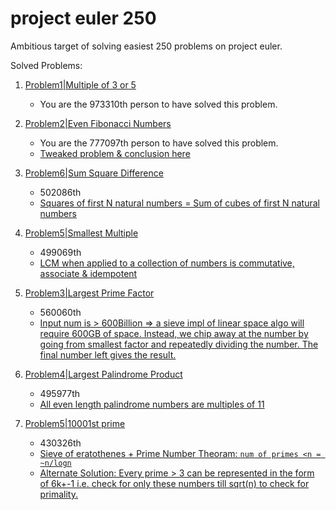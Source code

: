 # project euler 250

Ambitious target of solving easiest 250 problems on project euler. 

Solved Problems:

1. [Problem1|Multiple of 3 or 5](src/problem-001/problem-001.py) 
   - You are the 973310th person to have solved this problem.

2. [Problem2|Even Fibonacci Numbers](src/problem-002/problem-002.py) 
   - You are the 777097th person to have solved this problem.
   - [Tweaked problem & conclusion here](src/problem-002/problem-002.md)

3. [Problem6|Sum Square Difference](src/problem-006/problem-006.py)
   - 502086th 
   - [Squares of first N natural numbers = Sum of cubes of first N natural numbers](src/problem-006/problem-006.md)
  
4. [Problem5|Smallest Multiple](src/problem-005/problem-005.py)
   - 499069th 
   - [LCM when applied to a collection of numbers is commutative, associate & idempotent](src/problem-005/problem-005.md)

5. [Problem3|Largest Prime Factor](src/problem-003/problem-003.py)
   - 560060th 
   - [Input num is > 600Billion => a sieve impl of linear space algo will require 600GB of space. Instead, we chip away at the number by going from smallest factor and repeatedly dividing the number. The final number left gives the result.](src/problem-003/problem-003.md)
6. [Problem4|Largest Palindrome Product](src/problem-006/problem-006.py)
   - 495977th 
   - [All even length palindrome numbers are multiples of 11](src/problem-004/problem-004.md)
7. [Problem5|10001st prime](src/problem-007/problem-007.py)
   - 430326th
   - [Sieve of eratothenes + Prime Number Theoram: `num of primes <n = ~n/logn`](src/problem-007/problem-007.md)
   - [Alternate Solution: Every prime > 3 can be represented in the form of 6k+-1 i.e. check for only these numbers till sqrt(n) to check for primality.](src/problem-007/problem-007.py)